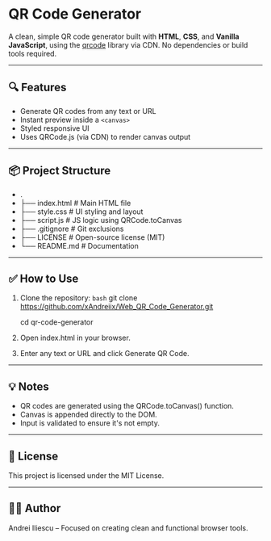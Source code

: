 # QR Code Generator

A clean, simple QR code generator built with **HTML**, **CSS**, and **Vanilla JavaScript**, using the [qrcode](https://www.npmjs.com/package/qrcode) library via CDN. No dependencies or build tools required.

---

## 🔍 Features

- Generate QR codes from any text or URL
- Instant preview inside a `<canvas>`
- Styled responsive UI
- Uses QRCode.js (via CDN) to render canvas output

---

## 📦 Project Structure

- .
- ├── index.html              # Main HTML file
- ├── style.css               # UI styling and layout
- ├── script.js               # JS logic using QRCode.toCanvas
- ├── .gitignore              # Git exclusions
- ├── LICENSE                 # Open-source license (MIT)
- └── README.md               # Documentation

---

## ✅ How to Use

1. Clone the repository:
   ```bash```
   git clone https://github.com/xAndreiix/Web_QR_Code_Generator.git
   
   cd qr-code-generator
2. Open index.html in your browser.
3. Enter any text or URL and click Generate QR Code.

---

## 💡 Notes

- QR codes are generated using the QRCode.toCanvas() function.
- Canvas is appended directly to the DOM.
- Input is validated to ensure it's not empty.

---

## 📄 License

This project is licensed under the MIT License.

---

## 👨‍💻 Author

Andrei Iliescu – Focused on creating clean and functional browser tools.